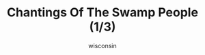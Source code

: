 ---
media: "images/rounds/round_4_2/swamp_people_1.png"
media_type: image
title: Chantings Of The Swamp People (1/3)
author: wisconsin
desc: Just as the NT colonists could not understand Russian, the Soviet crew could not understand English.
---